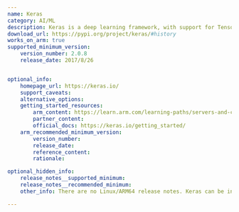 ```yaml
---
name: Keras
category: AI/ML
description: Keras is a deep learning framework, with support for TensorFlow, JAX, and PyTorch. Keras effortlessly build and train models for computer vision, audio processing, natural language processing, recommender systems, timeseries forecasting, etc.
download_url: https://pypi.org/project/keras/#history
works_on_arm: true
supported_minimum_version:
    version_number: 2.0.8
    release_date: 2017/8/26


optional_info:
    homepage_url: https://keras.io/
    support_caveats:
    alternative_options:
    getting_started_resources:
        arm_content: https://learn.arm.com/learning-paths/servers-and-cloud-computing/keras-core/
        partner_content:
        official_docs: https://keras.io/getting_started/
    arm_recommended_minimum_version:
        version_number:
        release_date:
        reference_content:
        rationale:

optional_hidden_info:
    release_notes__supported_minimum:
    release_notes__recommended_minimum:
    other_info: There are no Linux/ARM64 release notes. Keras can be installed via pip on the Neoverse N1, from version 2.0.8 onwards, prior versions fail to build.

---
```

